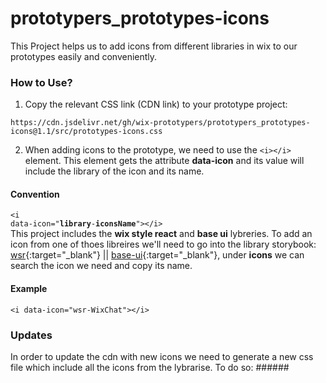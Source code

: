 # prototypers_prototypes-icons
This Project helps us to add icons from different libraries in wix to our prototypes easily and conveniently.

### How to Use?
1. Copy the relevant CSS link (CDN link) to your prototype project:
```
https://cdn.jsdelivr.net/gh/wix-prototypers/prototypers_prototypes-icons@1.1/src/prototypes-icons.css
```

2. When adding icons to the prototype, we need to use the <code>&#60;i&#62;&#60;/i&#62;</code> element. This element gets the attribute **data-icon** and its value will include the library of the icon and its name.

#### Convention
<code>&#60;i data-icon="**library**-**iconsName**"&#62;&#60;/i&#62;</code>
<br/>
This project includes the **wix style react** and **base ui** lybreries.
To add an icon from one of thoes libreires we'll need to go into the library storybook:
[wsr](https://www.wix-style-react.com/storybook/?path=/story/foundations-foundations--icons){:target="\_blank"} || [base-ui](https://www.wix-pages.com/wix-base-ui/?path=/story/icons--inventory){:target="\_blank"}, under **icons** we can search the icon we need and copy its name.

#### Example
```
<i data-icon="wsr-WixChat"></i>
```

### Updates
In order to update the cdn with new icons we need to generate a new css file which include all the icons from the lybrarise.
To do so: ######
